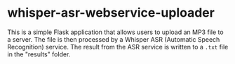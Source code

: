 # whisper-asr-webservice-uploader
This is a simple Flask application that allows users to upload an MP3 file to a server. The file is then processed by a Whisper ASR (Automatic Speech Recognition) service. The result from the ASR service is written to a `.txt` file in the "results" folder.

